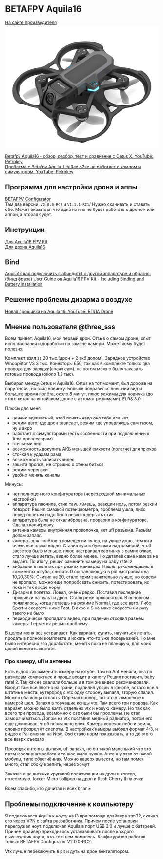 # BETAFPV Aquila16

[На сайте производителя](https://betafpv.com/products/aquila16-fpv-kit)  
![](Aquila16.png)

[Betafpv Aquila16 - обзор, разбор, тест и сравнение с Cetus X. YouTube: Petrokey](https://www.youtube.com/watch?v=6h9S6akSipU)  
[Проблема с Betafpv Aquila. LiteRadio2se не работает с компом и симулятором. YouTube: Petrokey](https://www.youtube.com/watch?v=1lq6xgl1Efk)  

## Программа для настройки дрона и аппы
[BETAFPV Configurator](https://github.com/BETAFPV/BETAFPV_Configurator/releases)  
Там две версии: `V2.0.0-RC2` и `V1.1.1-RC1`/ Нужно скачивать и ставить обе. Может оказаться что одна из них не будет работать с дроном или аппой, а вторая будет.

## Инструкции
[Для Aquila16 FPV Kit](https://support.betafpv.com/hc/en-us/articles/24444264493081-Manual-for-Aquila16-FPV-Kit)  
[Для дрона Aquila16](https://support.betafpv.com/hc/en-us/articles/24444068242329-Manual-for-Aquila16-Brushless-Quadcopter)

## Bind
[Aquila16 как подключить (забиндить) к другой аппаратуре и обратно. (бинд фраза)](https://www.youtube.com/watch?v=IUj-B8MIZGw)
[
User Guide on Aquila16 FPV Kit - Including Binding and Battery Installation](https://www.youtube.com/watch?v=sVDAzZalURg)  

## Решение проблемы дизарма в воздухе  
[Новая прошивка на Aquila 16. YouTube: БПЛА Drone](https://www.youtube.com/watch?app=desktop&v=PDqRkcoW8BY)  

## Мнение пользователя @three_sss
Всем привет. Aquila16, мой первый дрон. Отзыв о самом дроне, опыт использования и доработки по замене камеры. Может кому будет полезно.

Комплект взял за 20 тыс.(дрон + 2 акб допом). Зарядное устройство WhoopStor VЗ 3 тыс. Конекторы 650, так как в комплекте только два провода для зарядки(спаял сам), но потом можно было заказать готовые провода (около 1.2 тыс).

Выбирал между Cetus и Aquila16. Cetus на тот момент,  был дороже на пару тысяч, но взял новинку. Больше понравился внешний вид и большее время полёта, около 8 минут, плюс режимы для новичка (до этого летал на китайском дроне с автомат режимами). ELRS 3.0.

Плюсы для меня:
- ценник адекватный, чтоб понять надо оно тебе или нет
- режим авто, где дрон зависает,  режим где управляешь сам газом,  ну и акро
- работает с симуляторами (есть особенности при подключении к Amd процессорам)
- стильный вид
- возможность докупить АКБ меньшей емкости (полегче) для трюков 
- стойкая к ударам рама
- возможность записать видео 
- защита пропов, не страшно о стены биться 
- режим черепахи 
- удобно менять каналы

Минусы:
- нет полноценного конфигуратора (через родной минимальные настройки)
- аппаратура глючила, стик Yaw. Жмёшь,  реакции ноль, потом резкий поворот. Решил смазкой потенциометра, проблема ушла, либо перед полетом надо было резко подергать стик
- аппаратура была не откалибрована, проверил в конфигураторе. Сделал калибровку
- антенна камеры внутренняя проволочка, нет ufl разъема. Разъём допом запаял.
- камера...для полётов в помещении супер, на улице ужас, темнота очень все плохо видно. Ставил кусок бумажки над камерой, чтоб засветов было меньше, плюс настраивал картинку в самих очках,  стало лучше летать,  видно более менее. Но деталей сама камера не выдаёт. По итогу, решил заменить камеру на baby ratel 2
- вибрация в полетах при резких маневрах. Нашел рекомендацию в комментах ютуба, снизить D составляющую в pid настройках на 10,20,30%. Снизил на 20, стало прям значительно лучше, но совсем не пропало, можно еще попробовать снизить, потестировать,  но пока и так вроде норм
- Дизарм в полетах. Ловил, очень редко. Поставил последние прошивки на пульт и дрон. Стало реже проявляться. В основном появлялось, когда летаешь на режиме Normal, где все авто. Либо Sport и скорости ниже Fast. В акро и S на макс скорости ни разу такого не было
- периодически пропадало видео, при падении отходил разъём камеры. Герметик решил проблему 

В целом меня все устраивает. Как вариант, купить, научиться летать, продать в полном комплекте и искать что-то уже посерьезней. Но мне было интересно его доработать, менять пока не планирую, для моих целей полетать хватает. 

### Про камеру, ufl и антенны

Есть видос как заменить камеру на ютубе. Там на Ant меняли, она по размерам компактнее и проще входит в канопу
Решил поставить baby ratel 2. Так как ее хвалили больше и в том же видео рекомендовали. Входит там все плотно на грани, подпилил упоры в канопе, встало все в штатные места. Бутерброд с vtx одну сторону выпаял, вторую спилил. Можно оба конца отпаять.
Обрезал провод, тот что в комплекте с камерой шел. Запаял в торчащие концы vtx. Там всего три провода. Как вариант, можно было взять отдельно vtx и новую камеру. Но так как всего три провода, возможно с osd были бы проблемы.  Не стал заморачиваться. Допом на vtx поставил медный радиатор, потом его еще допиливал, чтоб нормально влез.
Камера конечно небо и земля, словно прозрел от слепоты. В настройках камеры выбрал формат 4:3, и видео с Pal сменил на Ntsc. Osd стало норм показывать, а то до этого все вверх съехало

Проводок антенны выпаял, ufl запаял, но он такой маленький что это прям ювелирная работа и тонкое жало нужно. Антенну взял от новой мобулы, типо облегчённая. Можно наверх вывести,  но там помех много, стал сбоку крепить, через хомут

Заказал еще антенки круговой поляризации на дрон и коптер, потестирую.
foxeer Micro Lollipop на дрон и Rush Cherry II на очки

Всем спасибо, кто дочитал и всех благ ✊

## Проблемы подключение к компьютеру
Я подключался Aquila к ноуту на i3   при помощи драйвера stm32, скачал его через VPN с сайта разработчика. Причем после установки перегружал ноут, подключал Aquila в порт USB 3.0 и лучше с батареей.  
Причем драйвер приходилось устанавливать после каждого выключения ноута, что-то в нем ломалось. Конфигуратор работал только  BETAFPV Configurator V2.0.0-RC2.

Vtx лучше переключить в pit и дуть на дрон вентилятором. 